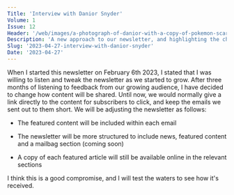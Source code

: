 ```yaml
---
Title: 'Interview with Danior Snyder'
Volume: 1
Issue: 12
Header: '/web/images/a-photograph-of-danior-with-a-copy-of-pokemon-scarlet-and-a-giant-charmander-plush.jpeg'
Description: 'A new approach to our newsletter, and highlighting the challenges of a fan with Leber’s congenital amaurosis'
Slug: '2023-04-27-interview-with-danior-snyder'
Date: '2023-04-27'
---
```

When I started this newsletter on February 6th 2023, I stated that I was willing to listen and tweak the newsletter as we started to grow. After three months of listening to feedback from our growing audience, I have decided to change how content will be shared. Until now, we would normally give a link directly to the content for subscribers to click, and keep the emails we sent out to them short. We will be adjusting the newsletter as follows:

*   The featured content will be included within each email

*   The newsletter will be more structured to include news, featured content and a mailbag section (coming soon)

*   A copy of each featured article will still be available online in the relevant sections

I think this is a good compromise, and I will test the waters to see how it's received.